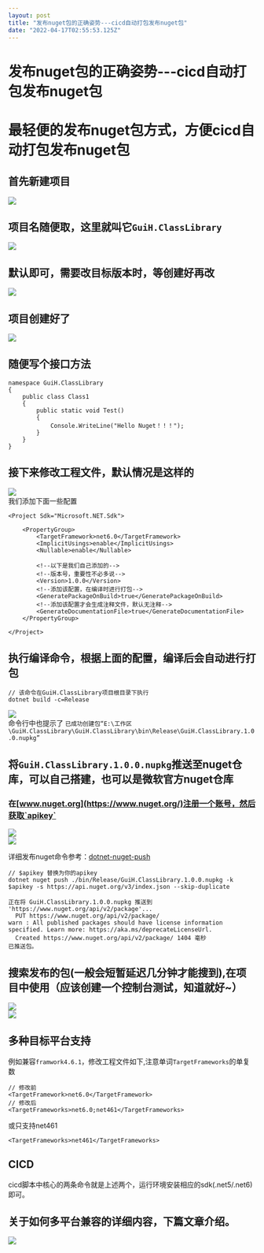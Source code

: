 ```yaml
---
layout: post
title: "发布nuget包的正确姿势---cicd自动打包发布nuget包"
date: "2022-04-17T02:55:53.125Z"
---
```

发布nuget包的正确姿势---cicd自动打包发布nuget包
================================

最轻便的发布nuget包方式，方便cicd自动打包发布nuget包
=================================

首先新建项目
------

![](https://img2022.cnblogs.com/blog/960145/202204/960145-20220411230704585-1986935930.png)

项目名随便取，这里就叫它`GuiH.ClassLibrary`
-------------------------------

![](https://img2022.cnblogs.com/blog/960145/202204/960145-20220411230931450-2007598081.png)

默认即可，需要改目标版本时，等创建好再改
--------------------

![](https://img2022.cnblogs.com/blog/960145/202204/960145-20220411231023752-1545698898.png)

项目创建好了
------

![](https://img2022.cnblogs.com/blog/960145/202204/960145-20220411231206152-1955847270.png)

随便写个接口方法
--------

    namespace GuiH.ClassLibrary
    {
        public class Class1
        {
            public static void Test()
            {
                Console.WriteLine("Hello Nuget！！！");
            }
        }
    }
    

接下来修改工程文件，默认情况是这样的
------------------

![](https://img2022.cnblogs.com/blog/960145/202204/960145-20220411231525225-1500723523.png)  
我们添加下面一些配置

    <Project Sdk="Microsoft.NET.Sdk">
    
    	<PropertyGroup>
    		<TargetFramework>net6.0</TargetFramework>
    		<ImplicitUsings>enable</ImplicitUsings>
    		<Nullable>enable</Nullable>
    
    		<!--以下是我们自己添加的-->
    		<!--版本号，重要性不必多说-->
    		<Version>1.0.0</Version>
    		<!--添加该配置，在编译时进行打包-->
    		<GeneratePackageOnBuild>true</GeneratePackageOnBuild>
    		<!--添加该配置才会生成注释文件，默认无注释-->
    		<GenerateDocumentationFile>true</GenerateDocumentationFile>
    	</PropertyGroup>
    
    </Project>
    
    

执行编译命令，根据上面的配置，编译后会自动进行打包
-------------------------

    // 该命令在GuiH.ClassLibrary项目根目录下执行
    dotnet build -c=Release
    

![](https://img2022.cnblogs.com/blog/960145/202204/960145-20220411232313561-1835626972.png)  
命令行中也提示了 `已成功创建包“E:\工作区\GuiH.ClassLibrary\GuiH.ClassLibrary\bin\Release\GuiH.ClassLibrary.1.0.0.nupkg”`

将`GuiH.ClassLibrary.1.0.0.nupkg`推送至nuget仓库，可以自己搭建，也可以是微软官方nuget仓库
-----------------------------------------------------------------

### 在[www.nuget.org](https://www.nuget.org/)注册一个账号，然后获取`apikey`

![](https://img2022.cnblogs.com/blog/960145/202204/960145-20220411232837413-32577977.png)  
![](https://img2022.cnblogs.com/blog/960145/202204/960145-20220411234702957-428089850.png)

详细发布nuget命令参考：[dotnet-nuget-push](https://docs.microsoft.com/zh-cn/dotnet/core/tools/dotnet-nuget-push)

    // $apikey 替换为你的apikey
    dotnet nuget push ./bin/Release/GuiH.ClassLibrary.1.0.0.nupkg -k $apikey -s https://api.nuget.org/v3/index.json --skip-duplicate
    
    正在将 GuiH.ClassLibrary.1.0.0.nupkg 推送到 'https://www.nuget.org/api/v2/package'...
      PUT https://www.nuget.org/api/v2/package/
    warn : All published packages should have license information specified. Learn more: https://aka.ms/deprecateLicenseUrl.
      Created https://www.nuget.org/api/v2/package/ 1404 毫秒
    已推送包。
    

搜索发布的包(一般会短暂延迟几分钟才能搜到),在项目中使用（应该创建一个控制台测试，知道就好~）
------------------------------------------------

![](https://img2022.cnblogs.com/blog/960145/202204/960145-20220411235604922-371247705.png)  
![](https://img2022.cnblogs.com/blog/960145/202204/960145-20220411235713485-931069339.png)

多种目标平台支持
--------

例如兼容`framwork4.6.1`，修改工程文件如下,注意单词`TargetFrameworks`的单复数

    // 修改前
    <TargetFramework>net6.0</TargetFramework>
    // 修改后
    <TargetFrameworks>net6.0;net461</TargetFrameworks>
    

或只支持net461

    <TargetFrameworks>net461</TargetFrameworks>
    

CICD
----

cicd脚本中核心的两条命令就是上述两个，运行环境安装相应的sdk(.net5/.net6)即可。

关于如何多平台兼容的详细内容，下篇文章介绍。
----------------------

![](https://img2022.cnblogs.com/blog/960145/202204/960145-20220412154117172-1575691884.png)